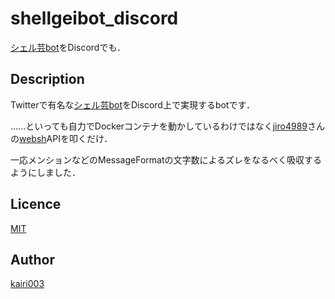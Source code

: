shellgeibot_discord
====

[シェル芸bot](https://github.com/theoremoon/ShellgeiBot)をDiscordでも．

## Description
Twitterで有名な[シェル芸bot](https://github.com/theoremoon/ShellgeiBot)をDiscord上で実現するbotです．

......といっても自力でDockerコンテナを動かしているわけではなく[jiro4989](https://github.com/jiro4989)さんの[websh](https://github.com/jiro4989/websh)APIを叩くだけ．

一応メンションなどのMessageFormatの文字数によるズレをなるべく吸収するようにしました．


## Licence

[MIT](https://github.com/tcnksm/tool/blob/master/LICENCE)

## Author

[kairi003](https://github.com/kairi003)